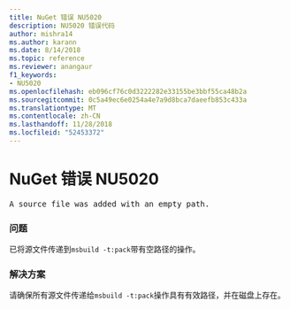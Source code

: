 ```yaml
---
title: NuGet 错误 NU5020
description: NU5020 错误代码
author: mishra14
ms.author: karann
ms.date: 8/14/2018
ms.topic: reference
ms.reviewer: anangaur
f1_keywords:
- NU5020
ms.openlocfilehash: eb096cf76c0d3222282e33155be3bbf55ca48b2a
ms.sourcegitcommit: 0c5a49ec6e0254a4e7a9d8bca7daeefb853c433a
ms.translationtype: MT
ms.contentlocale: zh-CN
ms.lasthandoff: 11/28/2018
ms.locfileid: "52453372"
---
```

# <a name="nuget-error-nu5020"></a>NuGet 错误 NU5020
<pre>A source file was added with an empty path.</pre>

### <a name="issue"></a>问题

已将源文件传递到`msbuild -t:pack`带有空路径的操作。


### <a name="solution"></a>解决方案

请确保所有源文件传递给`msbuild -t:pack`操作具有有效路径，并在磁盘上存在。

